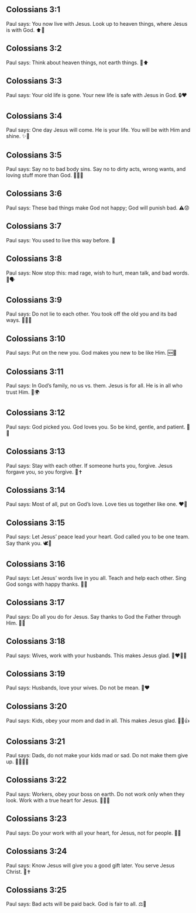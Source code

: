 ## Colossians 3:1
Paul says: You now live with Jesus. Look up to heaven things, where Jesus is with God. ⬆️🙏
## Colossians 3:2
Paul says: Think about heaven things, not earth things. 🧠⬆️
## Colossians 3:3
Paul says: Your old life is gone. Your new life is safe with Jesus in God. 🔒❤️
## Colossians 3:4
Paul says: One day Jesus will come. He is your life. You will be with Him and shine. ✨🙌
## Colossians 3:5
Paul says: Say no to bad body sins. Say no to dirty acts, wrong wants, and loving stuff more than God. 🚫🙅‍♂️
## Colossians 3:6
Paul says: These bad things make God not happy; God will punish bad. ⚠️😟
## Colossians 3:7
Paul says: You used to live this way before. 🔄
## Colossians 3:8
Paul says: Now stop this: mad rage, wish to hurt, mean talk, and bad words. 🛑🗣️
## Colossians 3:9
Paul says: Do not lie to each other. You took off the old you and its bad ways. 🙅‍♀️🧥
## Colossians 3:10
Paul says: Put on the new you. God makes you new to be like Him. 🆕👕
## Colossians 3:11
Paul says: In God’s family, no us vs. them. Jesus is for all. He is in all who trust Him. 🤝🌍
## Colossians 3:12
Paul says: God picked you. God loves you. So be kind, gentle, and patient. 💖😊
## Colossians 3:13
Paul says: Stay with each other. If someone hurts you, forgive. Jesus forgave you, so you forgive. 🤗✝️
## Colossians 3:14
Paul says: Most of all, put on God’s love. Love ties us together like one. ❤️🧵
## Colossians 3:15
Paul says: Let Jesus’ peace lead your heart. God called you to be one team. Say thank you. 🕊️💓
## Colossians 3:16
Paul says: Let Jesus’ words live in you all. Teach and help each other. Sing God songs with happy thanks. 🎵😊
## Colossians 3:17
Paul says: Do all you do for Jesus. Say thanks to God the Father through Him. 🙏✨
## Colossians 3:18
Paul says: Wives, work with your husbands. This makes Jesus glad. 👩‍❤️‍👨🙂
## Colossians 3:19
Paul says: Husbands, love your wives. Do not be mean. 💑❤️
## Colossians 3:20
Paul says: Kids, obey your mom and dad in all. This makes Jesus glad. 👧👦👍
## Colossians 3:21
Paul says: Dads, do not make your kids mad or sad. Do not make them give up. 👨‍👧‍👦💬
## Colossians 3:22
Paul says: Workers, obey your boss on earth. Do not work only when they look. Work with a true heart for Jesus. 👷‍♀️🧰
## Colossians 3:23
Paul says: Do your work with all your heart, for Jesus, not for people. 💪💖
## Colossians 3:24
Paul says: Know Jesus will give you a good gift later. You serve Jesus Christ. 🎁✝️
## Colossians 3:25
Paul says: Bad acts will be paid back. God is fair to all. ⚖️🚫
